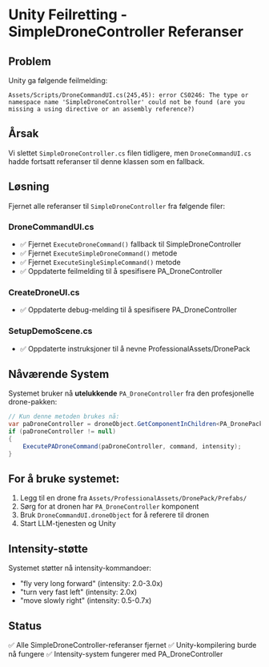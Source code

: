 # Unity Feilretting - SimpleDroneController Referanser

## Problem
Unity ga følgende feilmelding:
```
Assets/Scripts/DroneCommandUI.cs(245,45): error CS0246: The type or namespace name 'SimpleDroneController' could not be found (are you missing a using directive or an assembly reference?)
```

## Årsak
Vi slettet `SimpleDroneController.cs` filen tidligere, men `DroneCommandUI.cs` hadde fortsatt referanser til denne klassen som en fallback.

## Løsning
Fjernet alle referanser til `SimpleDroneController` fra følgende filer:

### DroneCommandUI.cs
- ✅ Fjernet `ExecuteDroneCommand()` fallback til SimpleDroneController
- ✅ Fjernet `ExecuteSimpleDroneCommand()` metode
- ✅ Fjernet `ExecuteSingleSimpleCommand()` metode
- ✅ Oppdaterte feilmelding til å spesifisere PA_DroneController

### CreateDroneUI.cs
- ✅ Oppdaterte debug-melding til å spesifisere PA_DroneController

### SetupDemoScene.cs
- ✅ Oppdaterte instruksjoner til å nevne ProfessionalAssets/DronePack

## Nåværende System
Systemet bruker nå **utelukkende** `PA_DroneController` fra den profesjonelle drone-pakken:

```csharp
// Kun denne metoden brukes nå:
var paDroneController = droneObject.GetComponentInChildren<PA_DronePack.PA_DroneController>();
if (paDroneController != null)
{
    ExecutePADroneCommand(paDroneController, command, intensity);
}
```

## For å bruke systemet:
1. Legg til en drone fra `Assets/ProfessionalAssets/DronePack/Prefabs/`
2. Sørg for at dronen har `PA_DroneController` komponent
3. Bruk `DroneCommandUI.droneObject` for å referere til dronen
4. Start LLM-tjenesten og Unity

## Intensity-støtte
Systemet støtter nå intensity-kommandoer:
- "fly very long forward" (intensity: 2.0-3.0x)
- "turn very fast left" (intensity: 2.0x)
- "move slowly right" (intensity: 0.5-0.7x)

## Status
✅ Alle SimpleDroneController-referanser fjernet
✅ Unity-kompilering burde nå fungere
✅ Intensity-system fungerer med PA_DroneController
